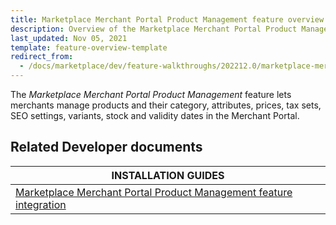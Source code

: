 ```yaml
---
title: Marketplace Merchant Portal Product Management feature overview
description: Overview of the Marketplace Merchant Portal Product Management feature
last_updated: Nov 05, 2021
template: feature-overview-template
redirect_from:
  - /docs/marketplace/dev/feature-walkthroughs/202212.0/marketplace-merchant-portal-product-management-feature-walkthrough.html
---
```


The *Marketplace Merchant Portal Product Management* feature lets merchants manage products and their category, attributes, prices, tax sets, SEO settings, variants, stock and validity dates in the Merchant Portal.

## Related Developer documents

|INSTALLATION GUIDES  |
|---------|
|[Marketplace Merchant Portal Product Management feature integration](/docs/pbc/all/product-information-management/{{page.version}}/marketplace/install-and-upgrade/install-features/install-the-marketplace-product-merchant-portal-feature.html) |
